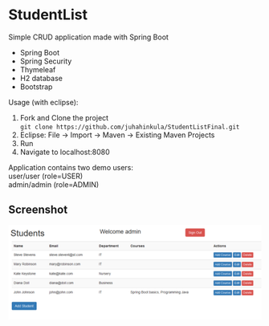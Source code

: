 # StudentList
Simple CRUD application made with Spring Boot

- Spring Boot
- Spring Security
- Thymeleaf
- H2 database
- Bootstrap

Usage (with eclipse):<br>
1) Fork and Clone the project <br>```git clone https://github.com/juhahinkula/StudentListFinal.git```<br>
3) Eclipse: File -> Import -> Maven -> Existing Maven Projects<br>
4) Run<br>
5) Navigate to localhost:8080<br>

Application contains two demo users: <br>
user/user (role=USER) <br>
admin/admin (role=ADMIN)<br>

## Screenshot

![Screenshot](https://github.com/juhahinkula/juhahinkula.github.io/raw/master/img/crudboot.png)


